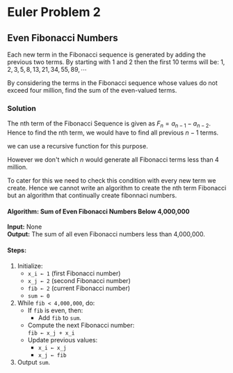 # Euler Problem 2
## Even Fibonacci Numbers

Each new term in the Fibonacci sequence is generated by adding the previous two terms. By starting with 1 and 2 then the first 10 terms will be: $1,2,3,5,8,13,21,34,55,89,\cdots$

By considering the terms in the Fibonacci sequence whose values do not exceed four million, find the sum of the even-valued terms.


### Solution
The nth term of the Fibonacci Sequence is given as $F_n = a_{n-1} - a_{n-2}$. Hence to find the nth term, we would have to find all previous $n-1$ terms. 

we can use a recursive function for this purpose.

However we don't which $n$ would generate all Fibonacci terms less than 4 million.

To cater for this we need to check this condition with every new term we create. Hence we cannot write an algorithm to create the nth term Fibonacci but an algorithm that continually create fibonnaci numbers. 

#### Algorithm: Sum of Even Fibonacci Numbers Below 4,000,000

**Input:** None  
**Output:** The sum of all even Fibonacci numbers less than 4,000,000.

#### Steps:
1. Initialize:
   - `x_i ← 1` (first Fibonacci number)
   - `x_j ← 2` (second Fibonacci number)
   - `fib ← 2` (current Fibonacci number)
   - `sum ← 0`
2. While `fib < 4,000,000`, do:
   - If `fib` is even, then:
     - Add `fib` to `sum`.
   - Compute the next Fibonacci number:  
     `fib ← x_j + x_i`
   - Update previous values:
     - `x_i ← x_j`
     - `x_j ← fib`
3. Output `sum`.

